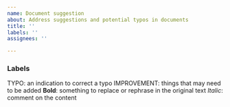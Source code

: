 ```yaml
---
name: Document suggestion
about: Address suggestions and potential typos in documents
title: ''
labels: ''
assignees: ''

---
```


### Labels

TYPO: an indication to correct a typo
IMPROVEMENT: things that may need to be added
**Bold**: something to replace or rephrase in the original text
*Italic*: comment on the content

